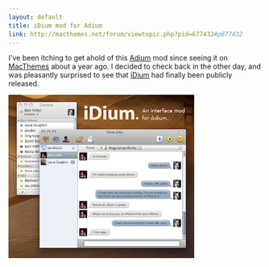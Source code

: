```yaml
---
layout: default
title: iDium mod for Adium
link: http://macthemes.net/forum/viewtopic.php?pid=677432#p677432
---
```


I've been itching to get ahold of this [Adium](http://adium.im/) mod since
seeing it on [MacThemes](http://macthemes.net) about a year ago. I decided to
check back in the other day, and was pleasantly surprised to see that
[iDium](http://macthemes.net/forum/viewtopic.php?pid=677432#p677432) had
finally been publicly released.

![iDium Mod](/images/posts/iDiumPB.png)
